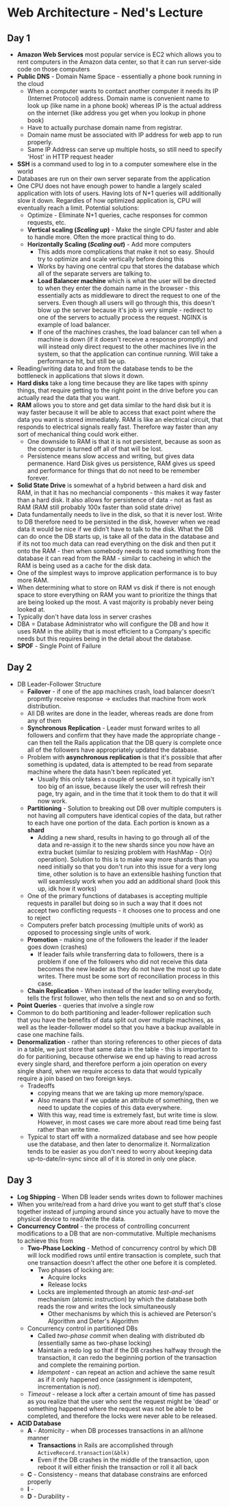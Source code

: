 # Web Architecture - Ned's Lecture

## Day 1

* **Amazon Web Services** most popular service is EC2 which allows you to rent computers in the Amazon data center, so that it can run server-side code on those computers
* **Public DNS** - Domain Name Space - essentially a phone book running in the cloud
  * When a computer wants to contact another computer it needs its IP (Internet Protocol) address. Domain name is convenient name to look up (like name in a phone book) whereas IP is the actual address on the internet (like address you get when you lookup in phone book)
  * Have to actually purchase domain name from registrar.
  * Domain name must be associated with IP address for web app to run properly.
  * Same IP Address can serve up multiple hosts, so still need to specify 'Host' in HTTP request header
* **SSH** is a command used to log in to a computer somewhere else in the world
* Databases are run on their own server separate from the application
* One CPU does not have enough power to handle a largely scaled application with lots of users. Having lots of N+1 queries will additionally slow it down. Regardles of how optimized application is, CPU will eventually reach a limit. Potential solutions:
  * Optimize - Eliminate N+1 queries, cache responses for common requests, etc.
  * **Vertical scaling (*Scaling up*)** - Make the single CPU faster and able to handle more. Often the more practical thing to do.
  * **Horizontally Scaling (*Scaling out*)** - Add more computers
    * This adds more complications that make it not so easy. Should try to optimize and scale vertically before doing this
    * Works by having one central cpu that stores the database which all of the separate servers are talking to.
    * **Load Balancer machine** which is what the user will be directed to when they enter the domain name in the browser - this essentially acts as middleware to direct the request to one of the servers. Even though all users will go through this, this doesn't blow up the server because it's job is very simple - redirect to one of the servers to actually process the request. NGINX is example of load balancer.
    * If one of the machines crashes, the load balancer can tell when a machine is down (if it doesn't receive a response promptly) and will instead only direct request to the other machines live in the system, so that the application can continue running. Will take a performance hit, but still be up.
* Reading/writing data to and from the database tends to be the bottleneck in applications that slows it down.
* **Hard disks** take a long time because they are like tapes with spinny things, that require getting to the right point in the drive before you can actually read the data that you want.
* **RAM** allows you to store and get data similar to the hard disk but it is way faster because it will be able to access that exact point where the data you want is stored immediately. RAM is like an electrical circuit, that responds to electrical signals really fast. Therefore way faster than any sort of mechanical thing could work either.
  * One downside to RAM is that it is not persistent, because as soon as the computer is turned off all of that will be lost.
  * Persistence means slow access and writing, but gives data permanence. Hard Disk gives us persistence, RAM gives us speed and performance for things that do not need to be remember forever.
* **Solid State Drive** is somewhat of a hybrid between a hard disk and RAM, in that it has no mechancial components - this makes it way faster than a hard disk. It also allows for persistence of data - not as fast as RAM (RAM still probably 100x faster than solid state drive)
* Data fundamentally needs to live in the disk, so that it is never lost. Write to DB therefore need to be persisted in the disk, however when we read data it would be nice if we didn't have to talk to the disk. What the DB can do once the DB starts up, is take all of the data in the database and if its not too much data can read everything on the disk and then put it onto the RAM - then when somebody needs to read something from the database it can read from the RAM - similar to cacheing in which the RAM is being used as a cache for the disk data.
* One of the simplest ways to improve application performance is to buy more RAM.
* When determining what to store on RAM vs disk if there is not enough space to store everything on RAM you want to prioritize the things that are being looked up the most. A vast majority is probably never being looked at.
* Typically don't have data loss in server crashes
* DBA = Database Administrator who will configure the DB and how it uses RAM in the ability that is most efficient to a Company's specific needs but this requires being in the detail about the database.
* **SPOF** - Single Point of Failure

## Day 2

* DB Leader-Follower Structure
  * **Failover** - if one of the app machines crash, load balancer doesn't propmtly receive response -> excludes that machine from work distribution.
  * All DB writes are done in the leader, whereas reads are done from any of them
  * **Synchronous Replication** - Leader must forward writes to all followers and confirm that they have made the appropriate change - can then tell the Rails application that the DB query is complete once all of the followers have appropriately updated the database.
  * Problem with **asynchronous replication** is that it's possible that after something is updated, data is attempted to be read from separate machine where the data hasn't been replicated yet.
    * Usually this only takes a couple of seconds, so it typically isn't too big of an issue, because likely the user will refresh their page, try again, and in the time that it took them to do that it will now work.
  * **Partitioning** - Solution to breaking out DB over multiple computers is not having all computers have identical copies of the data, but rather to each have one portion of the data. Each portion is known as a **shard**
    * Adding a new shard, results in having to go through all of the data and re-assign it to the new shards since you now have an extra bucket (similar to resizing problem with HashMap - O(n) operation). Solution to this is to make way more shards than you need initially so that you don't run into this issue for a very long time, other solution is to have an extensible hashing function that will seamlessly work when you add an additional shard (look this up, idk how it works)
  * One of the primary functions of databases is accepting multiple requests in parallel but doing so in such a way that it does not accept two conflicting requests - it chooses one to process and one to reject
  * Computers prefer batch processing (multiple units of work) as opposed to processing single units of work.
  * **Promotion** - making one of the followers the leader if the leader goes down (crashes)
    * If leader fails while transferring data to followers, there is a problem if one of the followers who did not receive this data becomes the new leader as they do not have the most up to date writes. There must be some sort of reconciliation process in this case.
  * **Chain Replication** - When instead of the leader telling everybody, tells the first follower, who then tells the next and so on and so forth.
* **Point Queries** - queries that involve a single row
* Common to do both partitioning and leader-follower replication such that you have the benefits of data split out over multiple machines, as well as the leader-follower model so that you have a backup available in case one machine fails.
* **Denormalization** - rather than storing references to other pieces of data in a table, we just store that same data in the table - this is important to do for paritioning, because otherwise we end up having to read across every single shard, and therefore perform a join operation on every single shard, when we require access to data that would typically require a join based on two foreign keys.
  * Tradeoffs
    * copying means that we are taking up more memory/space.
    * Also means that if we update an attribute of something, then we need to update the copies of this data everywhere.
    * With this way, read time is extremely fast, but write time is slow. However, in most cases we care more about read time being fast rather than write time.
  * Typical to start off with a normalized database and see how people use the database, and then later to denormalize it. Normalization tends to be easier as you don't need to worry about keeping data up-to-date/in-sync since all of it is stored in only one place.

## Day 3
* **Log Shipping** - When DB leader sends writes down to follower machines
* When you write/read from a hard drive you want to get stuff that's close together instead of jumping around since you actually have to move the physical device to read/write the data.
* **Concurrency Control** - the process of controlling concurrent modifications to a DB that are non-commutative. Multiple mechanisms to achieve this from
  * **Two-Phase Locking** - Method of concurrency control by which DB will lock modified rows until entire transaction is complete, such that one transaction doesn't affect the other one before it is completed.
    * Two phases of locking are:
      * Acquire locks
      * Release locks
    * Locks are implemented through an atomic *test-and-set* mechanism (atomic instruction) by which the database both reads the row and writes the lock simultaneously
      * Other mechanisms by which this is achieved are Peterson's Algorithm and Deter's Algorithm
  * Concurrency control in partitioned DBs
    * Called *two-phase commit* when dealing with distributed db (essentially same as two-phase locking)
    * Maintain a redo log so that if the DB crashes halfway through the transaction, it can redo the beginning portion of the transaction and complete the remaining portion.  
    * *Idempotent* - can repeat an action and achieve the same result as if it only happened once (assignment is idempotent, incrementation is *not*).
  * *Timeout* - release a lock after a certain amount of time has passed as you realize that the user who sent the request might be 'dead' or something happened where the request was not be able to be completed, and therefore the locks were never able to be released.
* **ACID Database**
  * **A** - Atomicity - when DB processes transactions in an all/none manner
    * **Transactions** in Rails are accomplished through `ActiveRecord.transaction(&blk)`
    * Even if the DB crashes in the middle of the transaction, upon reboot it will either finish the transaction or roll it all back
  * **C** - Consistency - means that database constrains are enforced properly
  * **I** -
  * **D** - Durability - 
